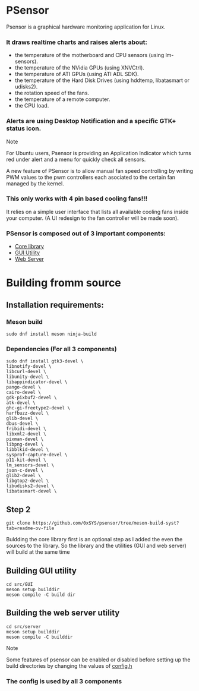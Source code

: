 # PSensor

Psensor is a graphical hardware monitoring application for Linux.


### It draws realtime charts and raises alerts about:
* the temperature of the motherboard and CPU sensors (using lm-sensors).
* the temperature of the NVidia GPUs (using XNVCtrl).
* the temperature of ATI GPUs (using ATI ADL SDK).
* the temperature of the Hard Disk Drives (using hddtemp, libatasmart or udisks2).
* the rotation speed of the fans.
* the temperature of a remote computer.
* the CPU load.

### Alerts are using Desktop Notification and a specific GTK+ status icon.

> [!NOTE]
> For Ubuntu users, Psensor is providing an Application Indicator which turns red under alert and a menu for quickly check all sensors.
>
> A new feature of PSensor is to allow manual fan speed controlling by writing PWM values to the pwm controllers
> each asociated to the certain fan managed by the kernel.
> ### This only works with 4 pin based cooling fans!!!
>
> It relies on a simple user interface that lists all available cooling fans inside your computer.
> (A UI redesign to the fan controller will be made soon).

### PSensor is composed out of 3 important components:
- [Core library](src/lib/README.md)
- [GUI Utility](src/GUI/README.md)
- [Web Server](src/server/README.md)

# Building fromm source

## Installation requirements:

### Meson build
`sudo dnf install meson ninja-build`

### Dependencies (For all 3 components)
```
sudo dnf install gtk3-devel \
libnotify-devel \
libcurl-devel \
libunity-devel \
libappindicator-devel \
pango-devel \
cairo-devel \
gdk-pixbuf2-devel \
atk-devel \
ghc-gi-freetype2-devel \
harfbuzz-devel \
glib-devel \
dbus-devel \
fribidi-devel \
libxml2-devel \
pixman-devel \
libpng-devel \
libblkid-devel \
sysprof-capture-devel \
p11-kit-devel \
lm_sensors-devel \
json-c-devel \
glib2-devel \
libgtop2-devel \
libudisks2-devel \
libatasmart-devel \
```

## Step 2

```
git clone https://github.com/0xSYS/psensor/tree/meson-build-syst?tab=readme-ov-file
```

Buldding the core library first is an optional step as I added the even the sources to the library.
So the library and the utilities (GUI and web server) will build at the same time

## Building GUI utility
```
cd src/GUI
meson setup builddir
meson compile -C build dir
```

## Building the web server utility
```
cd src/server
meson setup builddir
meson compile -C builddir
```

> [!NOTE]
> Some features of psensor can be enabled or disabled before setting up the
> build directories by changing the values of [config.h](src/config.h)
> ### The config is used by all 3 components

